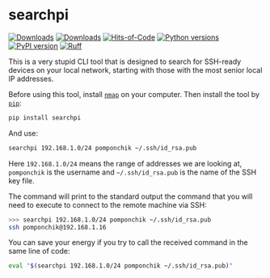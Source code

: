 # searchpi

[![Downloads](https://static.pepy.tech/badge/searchpi/month)](https://pepy.tech/project/searchpi)
[![Downloads](https://static.pepy.tech/badge/searchpi)](https://pepy.tech/project/searchpi)
[![Hits-of-Code](https://hitsofcode.com/github/pomponchik/searchpi?branch=main)](https://hitsofcode.com/github/pomponchik/searchpi/view?branch=main)
[![Python versions](https://img.shields.io/pypi/pyversions/searchpi.svg)](https://pypi.python.org/pypi/searchpi)
[![PyPI version](https://badge.fury.io/py/searchpi.svg)](https://badge.fury.io/py/searchpi)
[![Ruff](https://img.shields.io/endpoint?url=https://raw.githubusercontent.com/astral-sh/ruff/main/assets/badge/v2.json)](https://github.com/astral-sh/ruff)

This is a very stupid CLI tool that is designed to search for SSH-ready devices on your local network, starting with those with the most senior local IP addresses.

Before using this tool, install [`nmap`](https://nmap.org/) on your computer. Then install the tool by [`pip`](https://pip.pypa.io/en/stable/installation/):

```bash
pip install searchpi
```

And use:

```bash
searchpi 192.168.1.0/24 pomponchik ~/.ssh/id_rsa.pub
```

Here `192.168.1.0/24` means the range of addresses we are looking at, `pomponchik` is the username and `~/.ssh/id_rsa.pub` is the name of the SSH key file.

The command will print to the standard output the command that you will need to execute to connect to the remote machine via SSH:

```bash
>>> searchpi 192.168.1.0/24 pomponchik ~/.ssh/id_rsa.pub
ssh pomponchik@192.168.1.16
```

You can save your energy if you try to call the received command in the same line of code:

```bash
eval "$(searchpi 192.168.1.0/24 pomponchik ~/.ssh/id_rsa.pub)"
```
